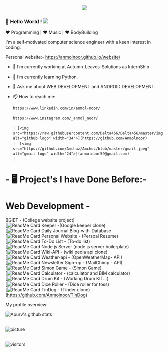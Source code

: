 <p align="center">
  <img src="https://media2.giphy.com/media/p4NLw3I4U0idi/giphy.gif?cid=ecf05e4785b3647002b1f1e8467f72add666753d02755381&rid=giphy.gif">
</p>
  <!--- https://media3.giphy.com/media/kH6CqYiquZawmU1HI6/giphy.gif?cid=ecf05e476ef3a2ba3e3db6069758c530516705d3794bbb18&rid=giphy.gif  -->
  
### 👋 Hello World !  <img src="https://github.com/TheDudeThatCode/TheDudeThatCode/blob/master/Assets/Earth.gif" width="24px">
 
 :heart: Programming | :heart: Music | :heart: BodyBuilding
 
I'm a self-motivated computer science engineer with a keen interest in coding.

Personal website:- https://anmolnoor.github.io/website/

- 🔭 I’m currently working at Autumn-Leaves-Solutions as InternShip
- 🌱 I’m currently learning Python.
- 💬 Ask me about WEB DEVELOPMENT and ANDROID DEVELOPMENT.

- 📫 How to reach me:
      
      https://www.linkedin.com/in/anmol-noor/
      
      https://www.instagram.com/_anmol_noor/
      
      | [<img src="https://raw.githubusercontent.com/Delta456/Delta456/master/img/github.png" alt="github logo" width="34">](https://github.com/Anmolnoor)
      |  [<img src="https://github.com/Amchuz/Amchuz/blob/master/gmail.jpeg" alt="gmail logo" width="24">](anmolnoor59@gmail.com)
      | 
      
# - 🖥️ Project's I have Done Before:-

# Web Development -

BGIET - (College website project)               
[![ReadMe Card](https://github.com/Anmolnoor/bgiet)
Keeper -(Google keeper clone)                   
[![ReadMe Card](https://github.com/Anmolnoor/Keeper.git)
Daily Journal Blog-with-Database-               
[![ReadMe Card](https://github.com/Anmolnoor/Blog-with-Database)
Personal Website - (Persoal Resume)             
[![ReadMe Card](https://github.com/Anmolnoor/website)
To-Do List - (To-do list)                       
[![ReadMe Card](https://github.com/Anmolnoor/todolist)
Node js Server (node js server boilerplate)     
[![ReadMe Card](https://github.com/Anmolnoor/my-express-server)
Wiki-API - (wiki pedia api clone)               
[![ReadMe Card](https://github.com/Anmolnoor/wiki-api)
Weather-api - (OpenWeatherMap- API)             
[![ReadMe Card](https://github.com/Anmolnoor/weather-project)
Newsletter Sign-up - (MailChimp - API)          
[![ReadMe Card](https://github.com/Anmolnoor/Newsletter-Singup)
Simon Game - (Simon Game)                       
[![ReadMe Card](https://github.com/Anmolnoor/Simon-Game)
Calculator - (calculator and BIM calculator)    
[![ReadMe Card](https://github.com/Anmolnoor/calculator)
Drum Kit - (Working Drum KIT...)                
[![ReadMe Card](https://github.com/Anmolnoor/Drum_Kit)
Dice Roller - (Dice roller for toss)            
[![ReadMe Card](https://github.com/Anmolnoor/Dice_Roller)
TinDog - (Tinder clone)                         
(https://github.com/Anmolnoor/TinDog)

            
            




<div><p>My profile overview: </p></div>

![Apurv's github stats](https://github-readme-stats.vercel.app/api?username=AnmolNoor&show_icons=true)
<br />
<br />

![picture](https://raw.githubusercontent.com/saadeghi/saadeghi/master/dino.gif)
<br />
<br />

 ![visitors](https://visitor-badge.laobi.icu/badge?page_id=AnmolNoor.AnmolNoor)







<!--
**Anmolnoor/Anmolnoor** is a ✨ _special_ ✨ repository because its `README.md` (this file) appears on your GitHub profile.
Bhai Gurdas Institute of Engineering and Technology.

Here are some ideas to get you started:

- 🔭 I’m currently working on ...
- 🌱 I’m currently learning ...
- 👯 I’m looking to collaborate on ...
- 🤔 I’m looking for help with ...
- 💬 Ask me about ...
- 📫 How to reach me: ...
- 😄 Pronouns: ...
- ⚡ Fun fact: ...
-->
